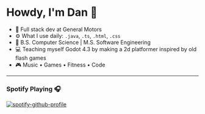 # Howdy, I'm Dan 🤙

- 💼 Full stack dev at General Motors
- ⚙️ What I use daily: `.java`, `.ts`, `.html`, `.css`
- 🏫 B.S. Computer Science | M.S. Software Engineering
- 💻 Teaching myself Godot 4.3 by making a 2d platformer inspired by old flash games
- 🎮 Music • Games • Fitness • Code
---  
### Spotify Playing 🎧
  [![spotify-github-profile](https://spotify-github-profile.kittinanx.com/api/view?uid=qsp32yzgmxnmoh10ezzldu9uh&cover_image=true&theme=novatorem&show_offline=false&background_color=121212&interchange=true&bar_color=53b14f&bar_color_cover=true)](https://spotify-github-profile.kittinanx.com/api/view?uid=qsp32yzgmxnmoh10ezzldu9uh&redirect=true)

<!--
**DanLanfear/DanLanfear** is a ✨ _special_ ✨ repository because its `README.md` (this file) appears on your GitHub profile.

Here are some ideas to get you started:

- 🔭 I’m currently working on ...
- 🌱 I’m currently learning ...
- 👯 I’m looking to collaborate on ...
- 🤔 I’m looking for help with ...
- 💬 Ask me about ...
- 📫 How to reach me: ...
- 😄 Pronouns: ...
- ⚡ Fun fact: ...
-->
